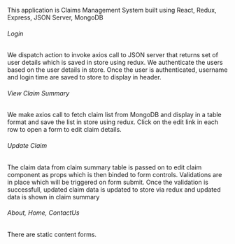 This application is Claims Management System built using React, Redux, Express, JSON Server, MongoDB

###### Login 
We dispatch action to invoke axios call to JSON server that returns set of user details which is saved in store using redux.
We authenticate the users based on the user details in store.
Once the user is authenticated, username and login time are saved to store to display in header.

###### View Claim Summary 
We make axios call to fetch claim list from MongoDB and display in a table format and save the list in store using redux.
Click on the edit link in each row to open a form to edit claim details.

###### Update Claim 
The claim data from claim summary table is passed on to edit claim component as props which is then binded to form controls.
Validations are in place which will be triggered on form submit.
Once the validation is successfull, updated claim data is updated to store via redux and updated data is shown in claim summary

###### About, Home, ContactUs
There are static content forms.